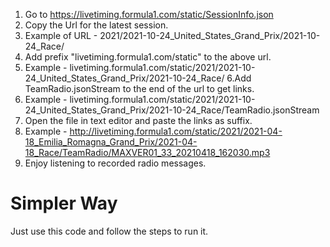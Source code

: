 1. Go to https://livetiming.formula1.com/static/SessionInfo.json
2. Copy the Url for the latest session.
3. Example of URL - 2021/2021-10-24_United_States_Grand_Prix/2021-10-24_Race/
4. Add prefix "livetiming.formula1.com/static" to the above url.
5. Example - livetiming.formula1.com/static/2021/2021-10-24_United_States_Grand_Prix/2021-10-24_Race/
6.Add TeamRadio.jsonStream to the end of the url to get links.
7. Example - livetiming.formula1.com/static/2021/2021-10-24_United_States_Grand_Prix/2021-10-24_Race/TeamRadio.jsonStream
8. Open the file in text editor and paste the links as suffix.
9. Example - http://livetiming.formula1.com/static/2021/2021-04-18_Emilia_Romagna_Grand_Prix/2021-04-18_Race/TeamRadio/MAXVER01_33_20210418_162030.mp3
10. Enjoy listening to recorded radio messages.

# Simpler Way
Just use this code and follow the steps to run it.
